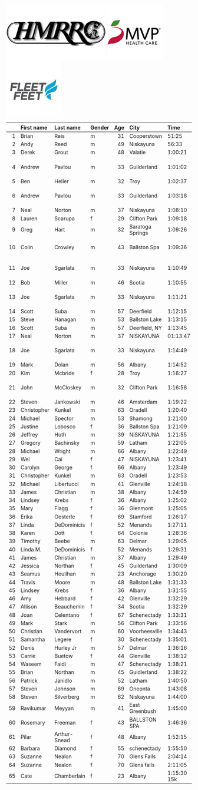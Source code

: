 ![image](hmrrc_65h.jpg) ![image](MVP-1.jpg)  ![image](FF_Logo_Stacked_7-150x118.jpg)  

|    | First name   | Last name    | Gender   |   Age | City             | Time        | Company                  | Team               |   age_grade |
|---:|:-------------|:-------------|:---------|------:|:-----------------|:------------|:-------------------------|:-------------------|------------:|
|  1 | Brian        | Reis         | m        |    31 | Cooperstown      | 51:25       |                          |                    |       78.96 |
|  2 | Andy         | Reed         | m        |    49 | Niskayuna        | 56:33       |                          |                    |       79.93 |
|  3 | Derek        | Grout        | m        |    48 | Valatie          | 1:00:21     |                          |                    |       74.27 |
|  4 | Andrew       | Pavlou       | m        |    33 | Guilderland      | 1:01:02     | Naval Nuclear Laboratory | Adirondack Runners |       66.66 |
|  5 | Ben          | Heller       | m        |    32 | Troy             | 1:02:37     |                          | AREEP              |       64.88 |
|  6 | Andrew       | Pavlou       | m        |    33 | Guilderland      | 1:03:18     | Naval Nuclear Laboratory |                    |       64.27 |
|  7 | Neal         | Norton       | m        |    37 | Niskayuna        | 1:08:10     |                          |                    |       60.48 |
|  8 | Lauren       | Scarupa      | f        |    29 | Clifton Park     | 1:09:18     |                          | Fleet Feet         |       65.79 |
|  9 | Greg         | Hart         | m        |    32 | Saratoga Springs | 1:09:26     |                          | Fleet Feet         |       58.51 |
| 10 | Colin        | Crowley      | m        |    43 | Ballston Spa     | 1:09:36     | Naval Nuclear Laboratory | Fleet Feet         |       61.79 |
| 11 | Joe          | Sgarlata     | m        |    33 | Niskayuna        | 1:10:49     | Naval Nuclear Laboratory |                    |       57.45 |
| 12 | Bob          | Miller       | m        |    46 | Scotia           | 1:10:55     |                          |                    |       62.15 |
| 13 | Joe          | Sgarlata     | m        |    33 | Niskayuna        | 1:11:21     | Naval Nuclear Laboratory |                    |       57.02 |
| 14 | Scott        | Suba         | m        |    57 | Deerfield        | 1:12:15     |                          |                    |       67.14 |
| 15 | Steve        | Hanagan      | m        |    53 | Ballston Lake    | 1:13:15     |                          |                    |       63.89 |
| 16 | Scott        | Suba         | m        |    57 | Deerfield, NY    | 1:13:45     |                          |                    |       65.77 |
| 17 | Neal         | Norton       | m        |    37 | NISKAYUNA        | 01:13:47    |                          |                    |       55.87 |
| 18 | Joe          | Sgarlata     | m        |    33 | Niskayuna        | 1:14:49     | Naval Nuclear Laboratory |                    |       54.38 |
| 19 | Mark         | Dolan        | m        |    56 | Albany           | 1:14:52     |                          |                    |       64.21 |
| 20 | Kim          | Mcbride      | f        |    28 | Troy             | 1:16:27     |                          |                    |       59.62 |
| 21 | John         | McCloskey    | m        |    32 | Clifton Park     | 1:16:58     | Naval Nuclear Laboratory |                    |       52.78 |
| 22 | Steven       | Jankowski    | m        |    46 | Amsterdam        | 1:19:22     |                          |                    |       55.53 |
| 23 | Christopher  | Kunkel       | m        |    63 | Oradell          | 1:20:40     |                          |                    |       63.62 |
| 24 | Michael      | Spector      | m        |    53 | Shamong          | 1:21:00     |                          |                    |       57.78 |
| 25 | Justine      | Lobosco      | f        |    36 | Ballston Spa     | 1:21:09     |                          |                    |       57.04 |
| 26 | Jeffrey      | Huth         | m        |    39 | NISKAYUNA        | 1:21:55     |                          |                    |       50.91 |
| 27 | Gregory      | Bachinsky    | m        |    59 | Latham           | 1:22:05     |                          |                    |       60.2  |
| 28 | Michael      | Wright       | m        |    66 | Albany           | 1:22:49     |                          |                    |       63.83 |
| 29 | Wei          | Cai          | f        |    47 | NISKAYUNA        | 1:23:41     |                          |                    |       59.69 |
| 30 | Carolyn      | George       | f        |    66 | Albany           | 1:23:49     |                          |                    |       75.56 |
| 31 | Christopher  | Kunkel       | m        |    63 | Oradell          | 1:23:53     |                          |                    |       61.18 |
| 32 | Michael      | Libertucci   | m        |    41 | Glenville        | 1:24:18     |                          |                    |       50.2  |
| 33 | James        | Christian    | m        |    38 | Albany           | 1:24:59     |                          |                    |       48.77 |
| 34 | Lindsey      | Krebs        | f        |    36 | Albany           | 1:25:02     |                          |                    |       54.44 |
| 35 | Mary         | Flagg        | f        |    36 | Glenmont         | 1:25:05     |                          |                    |       54.41 |
| 36 | Erika        | Oesterle     | f        |    69 | Stamford         | 1:26:17     |                          |                    |       76.65 |
| 37 | Linda        | DeDominicis  | f        |    52 | Menands          | 1:27:11     |                          |                    |       60.62 |
| 38 | Karen        | Dott         | f        |    64 | Colonie          | 1:28:36     |                          |                    |       69.51 |
| 39 | Timothy      | Beebe        | m        |    63 | Delmar           | 1:29:05     |                          |                    |       57.61 |
| 40 | Linda M.     | DeDominicis  | f        |    52 | Menands          | 1:29:31     |                          |                    |       59.04 |
| 41 | James        | Christian    | m        |    37 | Albany           | 1:29:49     |                          |                    |       45.9  |
| 42 | Jessica      | Northan      | f        |    45 | Guilderland      | 1:30:09     |                          |                    |       54.37 |
| 43 | Seamus       | Houlihan     | m        |    23 | Anchorage        | 1:30:20     |                          |                    |       44.94 |
| 44 | Travis       | Moore        | m        |    48 | Ballston Lake    | 1:31:33     |                          |                    |       48.96 |
| 45 | Lindsey      | Krebs        | f        |    36 | Albany           | 1:31:55     |                          |                    |       50.36 |
| 46 | Amy          | Hebbard      | f        |    42 | Glenville        | 1:32:29     |                          |                    |       51.73 |
| 47 | Allison      | Beauchemin   | f        |    34 | Scotia           | 1:32:29     |                          |                    |       49.72 |
| 48 | Joan         | Celentano    | f        |    67 | Schenectady      | 1:33:31     |                          |                    |       68.69 |
| 49 | Mark         | Stark        | m        |    56 | Clifton Park     | 1:33:56     |                          |                    |       51.17 |
| 50 | Christian    | Vandervort   | m        |    60 | Voorheesville    | 1:34:43     |                          |                    |       52.66 |
| 51 | Samantha     | Legere       | f        |    30 | Schenectady      | 1:35:01     |                          |                    |       48.02 |
| 52 | Denis        | Hurley Jr    | m        |    57 | Delmar           | 1:36:16     |                          |                    |       50.39 |
| 53 | Carrie       | Buetow       | f        |    44 | Glenville        | 1:38:12     |                          |                    |       49.48 |
| 54 | Waseem       | Faidi        | m        |    47 | Schenectady      | 1:38:21     |                          |                    |       45.19 |
| 55 | Brian        | Northan      | m        |    45 | Guidlerland      | 1:38:22     |                          |                    |       44.44 |
| 56 | Patrick      | Janidlo      | m        |    52 | Latham           | 1:40:50     |                          |                    |       46    |
| 57 | Steven       | Johnson      | m        |    69 | Oneonta          | 1:43:08     |                          |                    |       52.83 |
| 58 | Steven       | Silverberg   | m        |    62 | Niskayuna        | 1:44:00     |                          |                    |       48.88 |
| 59 | Ravikumar    | Meyyan       | m        |    41 | East Greenbush   | 1:45:00     |                          |                    |       40.3  |
| 60 | Rosemary     | Freeman      | f        |    43 | BALLSTON SPA     | 1:46:36     |                          |                    |       45.22 |
| 61 | Pilar        | Arthur-Snead | f        |    48 | Albany           | 1:52:15     |                          |                    |       44.97 |
| 62 | Barbara      | Diamond      | f        |    55 | schenectady      | 1:55:50     |                          |                    |       47.3  |
| 63 | Suzanne      | Nealon       | f        |    70 | Glens Falls      | 2:04:14     |                          |                    |       54.03 |
| 64 | Suzanne      | Nealon       | f        |    70 | Glens falls      | 2:11:05     |                          |                    |       51.21 |
| 65 | Cate         | Chamberlain  | f        |    23 | Albany           | 1:15:30 15k |                          |                    |        2.73 |